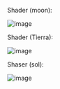 Shader (moon):

![image](https://github.com/user-attachments/assets/7d330f08-94f1-458d-a5d1-95ad2ca681dc)

Shader (Tierra):

![image](https://github.com/user-attachments/assets/6ef4e7ee-8b59-4c96-922c-c9e41af9ceb2)

Shaser (sol):

![image](https://github.com/user-attachments/assets/9adca974-287b-40b6-9375-4ffe5fcebbe0)
